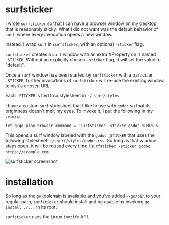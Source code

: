 surfsticker
===========

I wrote `surfsticker` so that I can have a browser window on my desktop that
is reasonably sticky. What I did not want was the default behavior of `surf`, 
where every invocation opens a new window.

Instead, I wrap `surf` in `surfsticker`, with an optional `-sticker` flag.

`surfsticker` creates a `surf` window with an extra XProperty on it named 
`_STICKER`. Without an explicitly chosen `-sticker` flag, it will set the
value to "default".

Once a `surf` window has been started by `surfsticker` with a particular
`_STICKER`, further invocations of `surfsticker` will re-use the existing
window to visit a chosen URL.

Each `_STICKER` is tied to a stylesheet in `~/.surf/styles`.

I have a custom `surf` stylesheet that I like to use with `godoc` so that its
brightness doesn't melt my eyes. To invoke it, I put the following in my 
`.vimrc`:
```
let g:go_play_browser_command = 'surfsticker -sticker godoc %URL% &'
```
This opens a surf window labeled with the  `godoc` `_STICKER` that uses 
the following stylesheet: `~/.surf/styles/godoc.css`. So long as that window 
stays open, it will be reused every time I 
`surfsticker -sticker godoc https://example.com`.

![surfsticker screenshot](https://alrs.tilde.team/surfsticker.png)

installation
============
So long as the `go` toolchain is available and you've added `~/go/bin` to your
regular path, `surfsticker` should install and be usable by invoking
`go install ./...` in its root.

`surfsticker` uses the Linux `inotify` API.
